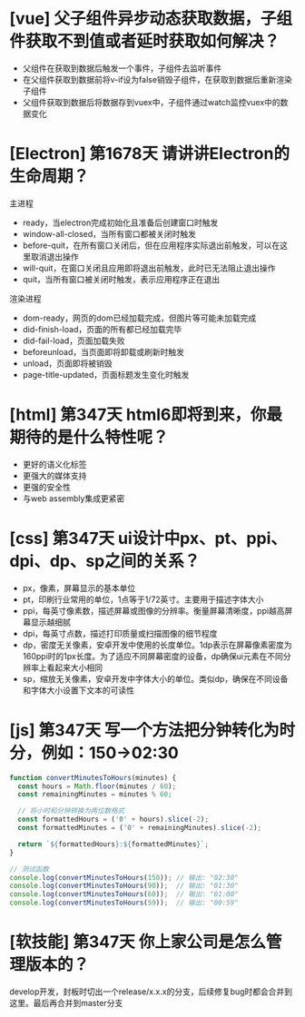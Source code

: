 # [vue] 父子组件异步动态获取数据，子组件获取不到值或者延时获取如何解决？

- 父组件在获取到数据后触发一个事件，子组件去监听事件
- 在父组件获取到数据前将v-if设为false销毁子组件，在获取到数据后重新渲染子组件
- 父组件获取到数据后将数据存到vuex中，子组件通过watch监控vuex中的数据变化

# [Electron] 第1678天 请讲讲Electron的生命周期？

主进程
- ready，当electron完成初始化且准备后创建窗口时触发
- window-all-closed，当所有窗口都被关闭时触发
- before-quit，在所有窗口关闭后，但在应用程序实际退出前触发，可以在这里取消退出操作
- will-quit，在窗口关闭且应用即将退出前触发，此时已无法阻止退出操作
- quit，当所有窗口被关闭时触发，表示应用程序正在退出

渲染进程
- dom-ready，网页的dom已经加载完成，但图片等可能未加载完成
- did-finish-load，页面的所有都已经加载完毕
- did-fail-load，页面加载失败
- beforeunload，当页面即将卸载或刷新时触发
- unload，页面即将被销毁
- page-title-updated，页面标题发生变化时触发

# [html] 第347天 html6即将到来，你最期待的是什么特性呢？

- 更好的语义化标签
- 更强大的媒体支持
- 更强的安全性
- 与web assembly集成更紧密

# [css] 第347天 ui设计中px、pt、ppi、dpi、dp、sp之间的关系？

- px，像素，屏幕显示的基本单位
- pt，印刷行业常用的单位，1点等于1/72英寸。主要用于描述字体大小
- ppi，每英寸像素数，描述屏幕或图像的分辨率。衡量屏幕清晰度，ppi越高屏幕显示越细腻
- dpi，每英寸点数，描述打印质量或扫描图像的细节程度
- dp，密度无关像素，安卓开发中使用的长度单位。1dp表示在屏幕像素密度为160ppi时的1px长度。为了适应不同屏幕密度的设备，dp确保ui元素在不同分辨率上看起来大小相同
- sp，缩放无关像素，安卓开发中字体大小的单位。类似dp，确保在不同设备和字体大小设置下文本的可读性

# [js] 第347天 写一个方法把分钟转化为时分，例如：150->02:30

```javascript
function convertMinutesToHours(minutes) {
  const hours = Math.floor(minutes / 60);
  const remainingMinutes = minutes % 60;

  // 将小时和分钟转换为两位数格式
  const formattedHours = ('0' + hours).slice(-2);
  const formattedMinutes = ('0' + remainingMinutes).slice(-2);

  return `${formattedHours}:${formattedMinutes}`;
}

// 测试函数
console.log(convertMinutesToHours(150)); // 输出: "02:30"
console.log(convertMinutesToHours(90));  // 输出: "01:30"
console.log(convertMinutesToHours(60));  // 输出: "01:00"
console.log(convertMinutesToHours(59));  // 输出: "00:59"

```

# [软技能] 第347天 你上家公司是怎么管理版本的？

develop开发，封板时切出一个release/x.x.x的分支，后续修复bug时都会合并到这里。最后再合并到master分支
